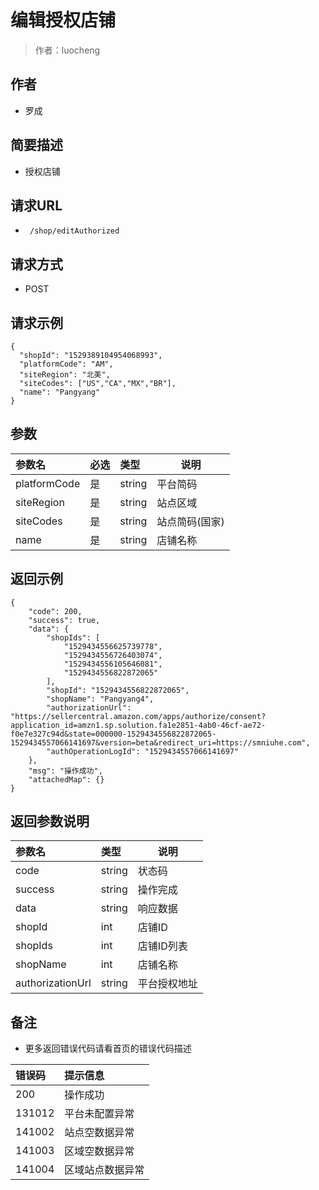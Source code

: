 # 编辑授权店铺

> 作者：luocheng

## 作者

- 罗成
    
## 简要描述

- 授权店铺

## 请求URL
- ` /shop/editAuthorized`
  
## 请求方式
- POST 

## 请求示例
```
{
  "shopId": "1529389104954068993",
  "platformCode": "AM",
  "siteRegion": "北美",
  "siteCodes": ["US","CA","MX","BR"],
  "name": "Pangyang"
}
```


## 参数

|参数名|必选|类型|说明|
|:----    |:---|:----- |-----   |
|platformCode |是  |string | 平台简码   |
|siteRegion |是  |string | 站点区域   |
|siteCodes |是  |string | 站点简码(国家)   |
|name |是  |string | 店铺名称   |



## 返回示例 

```
{
    "code": 200,
    "success": true,
    "data": {
        "shopIds": [
            "1529434556625739778",
            "1529434556726403074",
            "1529434556105646081",
            "1529434556822872065"
        ],
        "shopId": "1529434556822872065",
        "shopName": "Pangyang4",
        "authorizationUrl": "https://sellercentral.amazon.com/apps/authorize/consent?application_id=amzn1.sp.solution.fa1e2851-4ab0-46cf-ae72-f0e7e327c94d&state=000000-1529434556822872065-1529434557066141697&version=beta&redirect_uri=https://smniuhe.com",
        "authOperationLogId": "1529434557066141697"
    },
    "msg": "操作成功",
    "attachedMap": {}
}
```


## 返回参数说明

|参数名|类型|说明|
|:-----  |:-----|-----                           |
|code | string   | 状态码 |
|success | string   | 操作完成 |
|data | string   | 响应数据 |
|shopId |  int  | 店铺ID |
|shopIds |  int  | 店铺ID列表 |
|shopName |  int  | 店铺名称 |
|authorizationUrl |  string  | 平台授权地址 |


## 备注 

- 更多返回错误代码请看首页的错误代码描述

|错误码|提示信息|
|:----    |:---|
|200 |操作成功 |
|131012 |平台未配置异常 |
|141002 |站点空数据异常 |
|141003 |区域空数据异常 |
|141004 |区域站点数据异常 |